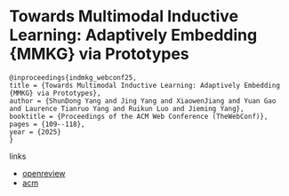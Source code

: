 # Towards Multimodal Inductive Learning: Adaptively Embedding {MMKG} via Prototypes

```
@inproceedings{indmkg_webconf25,
title = {Towards Multimodal Inductive Learning: Adaptively Embedding {MMKG} via Prototypes},
author = {ShunDong Yang and Jing Yang and XiaowenJiang and Yuan Gao and Laurence Tianruo Yang and Ruikun Luo and Jieming Yang},
booktitle = {Proceedings of the ACM Web Conference (TheWebConf)},
pages = {109--118},
year = {2025}
}
```

links
- [openreview](https://openreview.net/forum?id=HeUB4NWB7U)
- [acm](https://dl.acm.org/doi/10.1145/3696410.3714781)
